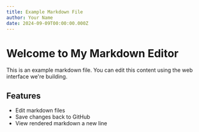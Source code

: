 ```yaml
---
title: Example Markdown File
author: Your Name
date: 2024-09-09T00:00:00.000Z
---
```


# Welcome to My Markdown Editor

This is an example markdown file. You can edit this content using the web interface we're building.

## Features

- Edit markdown files
- Save changes back to GitHub
- View rendered markdown
a new line
